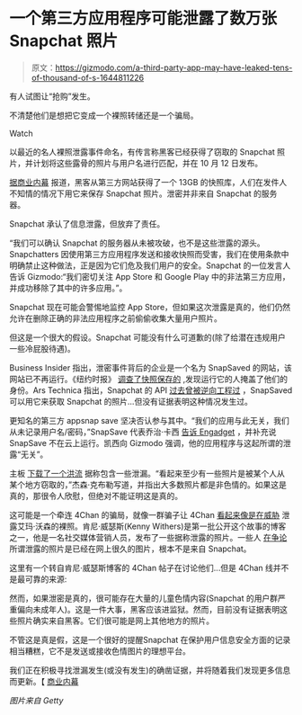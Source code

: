 # 一个第三方应用程序可能泄露了数万张 Snapchat 照片

> 原文：<https://gizmodo.com/a-third-party-app-may-have-leaked-tens-of-thousand-of-s-1644811226>

有人试图让“抢购”发生。

不清楚他们是想把它变成一个裸照转储还是一个骗局。

Watch

以最近的名人裸照泄露事件命名，有传言称黑客已经获得了窃取的 Snapchat 照片，并计划将这些露骨的照片与用户名进行匹配，并在 10 月 12 日发布。

[据商业内幕](http://go.redirectingat.com/?id=33330X911642&site=gizmodo.com&xs=1&isjs=1&url=http%3A%2F%2Fwww.businessinsider.com%2Fsnapchat-hacked-the-snappening-2014-10&xguid=83c602f5363ea53467fca3c6fac45fdb&xcreo=0&xed=0&sref=http%3A%2F%2Fgizmodo.com%2Fpreview%2Fa-third-party-app-may-have-leaked-tens-of-thousand-of-s-1644811226%3Frev%3D1412955555123&xtz=240) 报道，黑客从第三方网站获得了一个 13GB 的快照库，人们在发件人不知情的情况下用它来保存 Snapchat 照片。泄密并非来自 Snapchat 的服务器。

Snapchat 承认了信息泄露，但放弃了责任。

“我们可以确认 Snapchat 的服务器从未被攻破，也不是这些泄露的源头。Snapchatters 因使用第三方应用程序发送和接收快照而受害，我们在使用条款中明确禁止这种做法，正是因为它们危及我们用户的安全。Snapchat 的一位发言人告诉 Gizmodo:“我们密切关注 App Store 和 Google Play 中的非法第三方应用，并成功移除了其中的许多应用。”。

Snapchat 现在可能会警惕地监控 App Store，但如果这次泄露是真的，他们仍然允许在删除正确的非法应用程序之前偷偷收集大量用户照片。

但这是一个很大的假设。Snapchat 可能没有什么可道歉的(除了给潜在违规用户一些冷屁股待遇)。

Business Insider 指出，泄密事件背后的企业是一个名为 SnapSaved 的网站，该网站已不再运行。《纽约时报》 [调查了快照保存的](http://bits.blogs.nytimes.com/2014/10/10/links-to-photos-said-to-be-stolen-from-snapchat-users-flood-message-boards/) ,发现运行它的人掩盖了他们的身份。Ars Technica 指出，Snapchat 的 API [过去曾被逆向工程过](http://arstechnica.com/security/2014/10/snapchat-images-stolen-from-third-party-web-app-using-hacked-api/) ，SnapSaved 可以用它来获取 Snapchat 的照片...但没有证据表明这种情况发生过。

更知名的第三方 appsnap save 坚决否认参与其中。“我们的应用与此无关，我们从未记录用户名/密码，”SnapSave 代表乔治·卡西 [告诉 Engadget](http://www.engadget.com/2014/10/10/snapchat-snapsave-alleged-breach/) ，并补充说 SnapSave 不在云上运行。凯西向 Gizmodo 强调，他的应用程序与这起所谓的泄露“无关”。

主板 [下载了一个洪流](http://motherboard.vice.com/read/the-alleged-snapchat-leak-looks-real-but-its-mostly-not-porn) 据称包含一些泄漏。“看起来至少有一些照片是被某个人从某个地方窃取的，”杰森·克布勒写道，并指出大多数照片都是非色情的。如果这是真的，那很令人欣慰，但绝对不能证明这是真的。

这可能是一个牵连 4Chan 的骗局，就像一群骗子让 4Chan [看起来像是在威胁](http://www.washingtonpost.com/news/morning-mix/wp/2014/09/24/how-serial-hoaxers-duped-the-internet-with-fake-4chan-threats-against-emma-watson/) 泄露艾玛·沃森的裸照。肯尼·威瑟斯(Kenny Withers)是第一批公开这个故事的博客之一，他是一名社交媒体营销人员，发布了一些据称泄露的照片。一些人 [在争论](http://www.reddit.com/r/technology/comments/2iucb7/the_snappening_200000_snapchat_accounts_hacked/cl5l2fs) 所谓泄露的照片是已经在网上很久的图片，根本不是来自 Snapchat。

这里有一个转自肯尼·威瑟斯博客的 4Chan 帖子在讨论他们...但是 4Chan 线并不是最可靠的来源:

然而，如果泄密是真的，很可能存在大量的儿童色情内容(Snapchat 的用户群严重偏向未成年人)。这是一件大事，黑客应该进监狱。然而，目前没有证据表明这些照片确实来自黑客。它们很可能是网上其他地方的照片。

不管这是真是假，这是一个很好的提醒Snapchat 在保护用户信息安全方面的记录相当糟糕，它不是发送或接收色情图片的理想平台。

我们正在积极寻找泄漏发生(或没有发生)的确凿证据，并将随着我们发现更多信息而更新。【 [商业内幕](http://www.businessinsider.com/snapchat-hacked-the-snappening-2014-10#ixzz3FkZvR9lS)

*图片来自 Getty*